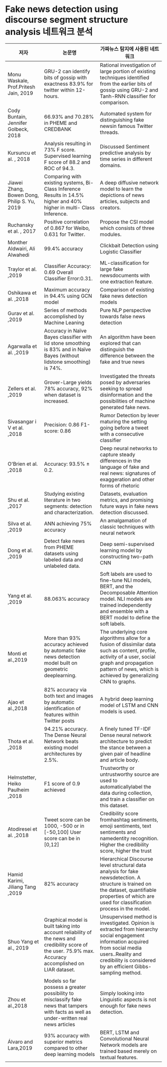  # Fake news detection using discourse segment structure analysis 네트워크 분석
 
|저자|논문명|가짜뉴스 탐지에 사용된 네트워크|
|------|---|---|
|Monu Waskale, Prof.Pritesh Jain, 2019|GRU-2 can identify bits of gossip with exactness 83.9% for twitter within 12-hours.|Rational investigation of large portion of existing techniques identified from the earlier bits of gossip using GRU-2 and Tanh-RNN classifier for comparison.|
|Cody Buntain, Jennifer Golbeck, 2018|66.93% and 70.28% in PHEME and CREDBANK|Automated system for distinguishing fake newsin famous Twitter threads.|
|Kursuncu et al. , 2018|Analysis resulting in 73% F score. Supervised learning F score of 88.2 and ROC of 94.3.|Discussed Sentiment predictive analysis by time series in different domains.|
|Jiawei Zhang, Bowen Dong, Philip S. Yu, 2019|Comparing with existing systems, Bi-Class Inference Results in 14.5% higher and 40% higher in multi- Class Inference.|A deep diffusive network model to learn the depictions of news articles, subjects and creators.|
|Ruchansky et al. , 2017|Positive correlation of 0.867 for Weibo, 0.631 for Twitter.|Propose the CSI model which consists of three modules.|
|Monther Aldwairi, Ali Alwahedi|99.4% accuracy|Clickbait Detection using Logistic Classifier|
|Traylor et al. ,2019|Classifier Accuracy: 0.69 Overall Classifier Error:0.31.|ML-classification for large fake newsdocuments with one extraction feature.|
|Oshikawa et al. ,2018|Maximum accuracy in 94.4% using GCN model|Comparison of existing fake news detection models|
|Gurav et al. ,2019|Series of methods accomplished by Machine Leaning|Pure NLP perspective towards false news detection|
|Agarwalla et al. ,2019|Accuracy in Naïve Bayes classifier with lid stone smoothing is 83% and in Naïve Bayes (without lidstone smoothing) is 74%.|An algorithm have been explored that can distinguish the difference between the fake and true news|
|Zellers et al. ,2019|Grover-Large yields 78% accuracy, 92% when dataset is increased.|Investigated the threats posed by adversaries seeking to spread disinformation and the possibilities of machine generated fake news.|
|Sivasangar i V et al. ,2018|Precision: 0.86 F1-score: 0.86|Rumor Detection by lever maturing the setting going before a tweet with a consecutive classifier|
|O'Brien et al. ,2018|Accuracy: 93.5% ± 0.2.|Deep neural networks to capture steady differences in the language of fake and real news: signatures of exaggeration and other forms of rhetoric| 
|Shu et al. ,2017|Studying existing literature in two segments: detection and characterization.|Datasets, evaluation metrics, and promising future ways in fake news detection discussed.|
|Silva et al. ,2019|ANN achieving 75% accuracy|An amalgamation of classic techniques with neural network|
|Dong et al. ,2019|Detect fake news from PHEME datasets using labeled data and unlabeled data.|Deep semi-supervised learning model by constructing two-path CNN|
|Yang et al. ,2019|88.063% accuracy|Soft labels are used to fine-tune NLI models, BERT, and the Decomposable Attention model. NLI models are trained independently and ensemble with a BERT model to define the soft labels.|
|Monti et al.,2019|More than 93% accuracy achieved by automatic fake news detection model built on geometric deeplearning.|The underlying core algorithms allow for a fusion of dissimilar data such as content, profile, activity of a user, social graph and propagation pattern of news, which is achieved by generalizing CNN to graphs.|
|Ajao et al.,2018|82% accuracy via both text and images by automatic identification of features within Twitter posts|A hybrid deep learning model of LSTM and CNN models is used.|
|Thota et al. ,2018|94.21% accuracy. The Dense Neural Network beats existing model architectures by 2.5%.|A finely tuned TF-IDF Dense neural network architecture to predict the stance between a given pair of headline and article body.|
|Helmstetter, Heiko Paulheim ,2018|F1 score of 0.9 achieved|Trustworthy or untrustworthy source are used to automaticallylabel the data during collection, and train a classifier on this dataset.|
|Atodiresei et al. ,2018|Tweet score can be 1000, -500 or in [-50,100] User score can be in [0,12]|Credibility score fromhashtag sentiments, emoji sentiments, text sentiments and namedentity recognition. Higher the credibility score, higher the trust|
|Hamid Karimi, Jiliang Tang ,2019|82% accuracy|Hierarchical Discourse level structural data analysis for fake newsdetection. A structure is trained on the dataset, quantifiable properties of which are used for classification process in the model.|
|Shuo Yang et al., 2019|Graphical model is built taking into account reliability of the news and credibility score of the user. 75.9% max. Accuracy accomplished on LIAR dataset.|Unsupervised method is investigated. Opinion is extracted from hierarchy social engagement information acquired from social media users..Reality and credibility is considered by an efficient Gibbs-sampling method.|
|Zhou et al.,2018|Models so far possess a greater possibility to misclassify fake news that tampers with facts as well as under-written real news articles|Simply looking into Linguistic aspects is not enough for fake news detection.|
|Álvaro and Lara,2019|93% accuracy with superior metrics compared to other deep learning models|BERT, LSTM and Convolutional Neural Network models are trained based merely on textual features.|
